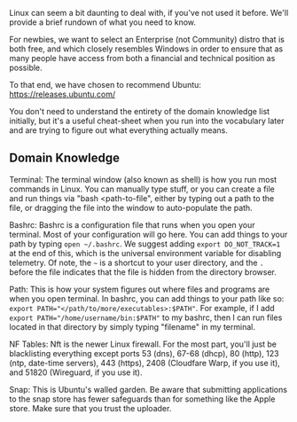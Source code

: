 Linux can seem a bit daunting to deal with, if you've not used it before. We'll provide a brief rundown of what you need to know.

For newbies, we want to select an Enterprise (not Community) distro that is both free, and which closely resembles Windows in order to ensure that as many people have access from both a financial and technical position as possible.

To that end, we have chosen to recommend Ubuntu: https://releases.ubuntu.com/

You don't need to understand the entirety of the domain knowledge list initially, but it's a useful cheat-sheet when you run into the vocabulary later and are trying to figure out what everything actually means.

## Domain Knowledge

Terminal: The terminal window (also known as shell) is how you run most commands in Linux. You can manually type stuff, or you can create a file and run things via "bash <path-to-file", either by typing out a path to the file, or dragging the file into the window to auto-populate the path.

Bashrc: Bashrc is a configuration file that runs when you open your terminal. Most of your configuration will go here. You can add things to your path by typing `open ~/.bashrc`. We suggest adding `export DO_NOT_TRACK=1` at the end of this, which is the universal environment variable for disabling telemetry. Of note, the `~` is a shortcut to your user directory, and the `.` before the file indicates that the file is hidden from the directory browser.

Path: This is how your system figures out where files and programs are when you open terminal. In bashrc, you can add things to your path like so: `export PATH="</path/to/more/executables>:$PATH"`. For example, if I add `export PATH="/home/username/bin:$PATH"` to my bashrc, then I can run files located in that directory by simply typing "filename" in my terminal.

NF Tables: Nft is the newer Linux firewall. For the most part, you'll just be blacklisting everything except ports 53 (dns), 67-68 (dhcp), 80 (http), 123 (ntp, date-time servers), 443 (https), 2408 (Cloudfare Warp, if you use it), and 51820 (Wireguard, if you use it).

Snap: This is Ubuntu's walled garden. Be aware that submitting applications to the snap store has fewer safeguards than for something like the Apple store. Make sure that you trust the uploader.

